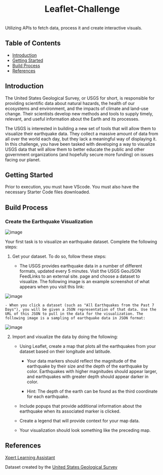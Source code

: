 <h1 align="center"> Leaflet-Challenge </h1> <br>
Utilizing APIs to fetch data, process it and create interactive visuals.


## Table of Contents

- [Introduction](#introduction)
- [Getting Started](#getting-started)
- [Build Process](#build-process)
- [References](#references)


## Introduction
The United States Geological Survey, or USGS for short, is responsible for providing scientific data about natural hazards, the health of our ecosystems and environment, and the impacts of climate and land-use change. Their scientists develop new methods and tools to supply timely, relevant, and useful information about the Earth and its processes.

The USGS is interested in building a new set of tools that will allow them to visualize their earthquake data. They collect a massive amount of data from all over the world each day, but they lack a meaningful way of displaying it. In this challenge, you have been tasked with developing a way to visualize USGS data that will allow them to better educate the public and other government organizations (and hopefully secure more funding) on issues facing our planet.

## Getting Started
Prior to execution, you must have VScode. You must also have the necessary Starter Code files downloaded.

## Build Process
    
### Create the Earthquake Visualization

![image](https://github.com/myoingco/Leaflet-Challenge/assets/160566342/2b43eb82-30d1-4f0f-a8b6-b34108d77242)

Your first task is to visualize an earthquake dataset. Complete the following steps:

1) Get your dataset. To do so, follow these steps:

    - The USGS provides earthquake data in a number of different formats, updated every 5 minutes. Visit the USGS GeoJSON FeedLinks to an external site. page and choose a dataset to visualize. The following image is an example screenshot of what appears when you visit this link:
  
![image](https://github.com/myoingco/Leaflet-Challenge/assets/160566342/68c09ba4-5e20-4b36-a6c6-10c06442802c)

    - When you click a dataset (such as "All Earthquakes from the Past 7 Days"), you will be given a JSON representation of that data. Use the URL of this JSON to pull in the data for the visualization. The following image is a sampling of earthquake data in JSON format:

![image](https://github.com/myoingco/Leaflet-Challenge/assets/160566342/e0ca8174-c7d7-492d-9437-85f2bd9ff9d9)

2) Import and visualize the data by doing the following:

    - Using Leaflet, create a map that plots all the earthquakes from your dataset based on their longitude and latitude.

        - Your data markers should reflect the magnitude of the earthquake by their size and the depth of the earthquake by color. Earthquakes with higher magnitudes should appear larger, and earthquakes with greater depth should appear darker in color.

        - Hint: The depth of the earth can be found as the third coordinate for each earthquake.

    - Include popups that provide additional information about the earthquake when its associated marker is clicked.

    - Create a legend that will provide context for your map data.

    - Your visualization should look something like the preceding map.
    
## References
[Xpert Learning Assistant](https://bootcampspot.instructure.com/courses/5057/external_tools/313)

Dataset created by the [United States Geological Survey](https://earthquake.usgs.gov/earthquakes/feed/v1.0/geojson.php)
